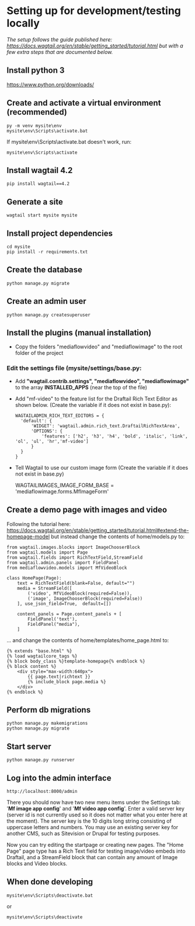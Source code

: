 

# Setting up for development/testing locally

*The setup follows the guide published here: https://docs.wagtail.org/en/stable/getting_started/tutorial.html
but with a few extra steps that are documented below.*

## Install python 3
https://www.python.org/downloads/

## Create and activate a virtual environment (recommended)
    py -m venv mysite\env
    mysite\env\Scripts\activate.bat
 
If mysite\env\Scripts\activate.bat doesn't work, run:  

    mysite\env\Scripts\activate
  
## Install wagtail 4.2
    pip install wagtail==4.2
## Generate a site
    wagtail start mysite mysite
## Install project dependencies
    cd mysite
    pip install -r requirements.txt
## Create the database
    python manage.py migrate
## Create an admin user
    python manage.py createsuperuser
## Install the plugins (manual installation)

* Copy the folders "mediaflowvideo" and "mediaflowimage" to the root folder of the project

### Edit the settings file (mysite/settings/base.py:

 - Add **"wagtail.contrib.settings", "mediaflowvideo", "mediaflowimage"** to the array **INSTALLED_APPS** (near the top of the file)

- Add "mf-video" to the feature list for the Draftail Rich Text Editor as shown below. (Create the variable if it does not exist in base.py):

      WAGTAILADMIN_RICH_TEXT_EDITORS = {
      	'default': {
      		'WIDGET': 'wagtail.admin.rich_text.DraftailRichTextArea',
      		'OPTIONS': {
      			'features': ['h2', 'h3', 'h4', 'bold', 'italic', 'link', 'ol', 'ul', 'hr','mf-video']
      		}
      	}
      }

- Tell Wagtail to use our custom image form (Create the variable if it does not exist in base.py)

    WAGTAILIMAGES_IMAGE_FORM_BASE = 'mediaflowimage.forms.MfImageForm'

 
## Create a demo page with images and video

Following the tutorial here: https://docs.wagtail.org/en/stable/getting_started/tutorial.html#extend-the-homepage-model but instead change the contents of home/models.py to:


    from wagtail.images.blocks import ImageChooserBlock
    from wagtail.models import Page
    from wagtail.fields import RichTextField,StreamField
    from wagtail.admin.panels import FieldPanel
    from mediaflowvideo.models import MfVideoBlock
    
    class HomePage(Page):
        text = RichTextField(blank=False, default="")           
        media = StreamField([        
            ('video', MfVideoBlock(required=False)),
            ('image', ImageChooserBlock(required=False))
        ], use_json_field=True,  default=[])
      
        content_panels = Page.content_panels + [
            FieldPanel('text'),   
            FieldPanel("media"),
        ]

  ... and change the contents of home/templates/home_page.html to:

    {% extends "base.html" %}
    {% load wagtailcore_tags %}
    {% block body_class %}template-homepage{% endblock %}
    {% block content %}    
    	<div style="max-width:640px">
    		{{ page.text|richtext }}
    		{% include_block page.media %}
    	</div>
    {% endblock %}

 
## Perform db migrations
    python manage.py makemigrations
    python manage.py migrate

## Start server
    python manage.py runserver 
  
## Log into the admin interface
    http://localhost:8000/admin
  There you should now have two new menu items under the Settings tab: '**Mf image app config**' and '**Mf video app config**'. Enter a valid server key (server id is not currently used so it does not matter what you enter here at the moment). The server key is the 10 digits long string consisting of uppercase letters and numbers. You may use an existing server key for another CMS, such as Sitevision or Drupal for testing purposes.

Now you can try editing the startpage or creating new pages. The "Home Page" page type has a Rich Text field for testing image/video embeds into Draftail, and a StreamField block that can contain any amount of Image blocks and Video blocks.

## When done developing

    mysite\env\Scripts\deactivate.bat 

or

    mysite\env\Scripts\deactivate
